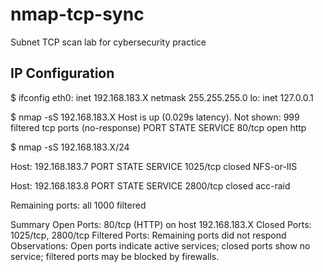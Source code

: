 # nmap-tcp-sync
Subnet TCP scan lab for cybersecurity practice

## IP Configuration
$ ifconfig
eth0: inet 192.168.183.X  netmask 255.255.255.0
lo:  inet 127.0.0.1

$ nmap -sS 192.168.183.X
Host is up (0.029s latency).
Not shown: 999 filtered tcp ports (no-response)
PORT   STATE SERVICE
80/tcp open  http

$ nmap -sS 192.168.183.X/24

Host: 192.168.183.7
PORT     STATE  SERVICE
1025/tcp closed NFS-or-IIS

Host: 192.168.183.8
PORT     STATE  SERVICE
2800/tcp closed acc-raid

Remaining ports: all 1000 filtered


Summary
Open Ports: 80/tcp (HTTP) on host 192.168.183.X
Closed Ports: 1025/tcp, 2800/tcp
Filtered Ports: Remaining ports did not respond
Observations: Open ports indicate active services; closed ports show no service; filtered ports may be blocked by firewalls.
